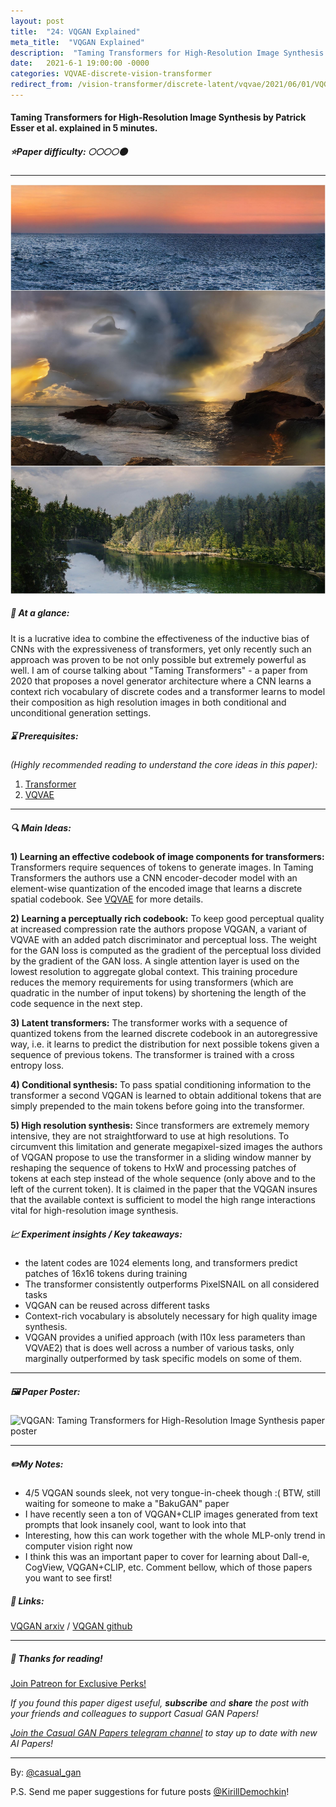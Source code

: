 ```yaml
---
layout: post
title:  "24: VQGAN Explained"
meta_title:  "VQGAN Explained"
description:  "Taming Transformers for High-Resolution Image Synthesis by Patrick Esser et al. explained in 5 minutes."
date:   2021-6-1 19:00:00 -0000
categories: VQVAE-discrete-vision-transformer
redirect_from: /vision-transformer/discrete-latent/vqvae/2021/06/01/VQGAN.html
---
```


#### Taming Transformers for High-Resolution Image Synthesis by Patrick Esser et al. explained in 5 minutes.

##### ⭐️Paper difficulty: 🌕🌕🌕🌕🌑

***

![VQGAN: Taming Transformers for High-Resolution Image Synthesis teaser](/assets/images/vqgan_teaser.jpg "VQGAN teaser")

##### 🎯 At a glance:

It is a lucrative idea to combine the effectiveness of the inductive bias of CNNs with the expressiveness of transformers, yet only recently such an approach was proven to be not only possible but extremely powerful as well. I am of course talking about "Taming Transformers" - a paper from 2020 that proposes a novel generator architecture where a CNN learns a context rich vocabulary of discrete codes and a transformer learns to model their composition as high resolution images in both conditional and unconditional generation settings.

##### ⌛️ Prerequisites:

*(Highly recommended reading to understand the core ideas in this paper):*
1. [Transformer](https://arxiv.org/abs/1706.03762)
2. [VQVAE](https://t.me/casual_gan/30)

***

##### 🔍 Main Ideas:

**1) Learning an effective codebook of image components for transformers:**
Transformers require sequences of tokens to generate images. In Taming Transformers the authors use a CNN encoder-decoder model with an element-wise quantization of the encoded image that learns a discrete spatial codebook. See [VQVAE](https://t.me/casual_gan/30) for more details.

**2) Learning a perceptually rich codebook:**
To keep good perceptual quality at increased compression rate the authors propose VQGAN, a variant of VQVAE with an added patch discriminator and perceptual loss. The weight for the GAN loss is computed as the gradient of the perceptual loss divided by the gradient of the GAN loss. A single attention layer is used on the lowest resolution to aggregate global context. This training procedure reduces the memory requirements for using transformers (which are quadratic in the number of input tokens) by shortening the length of the code sequence in the next step.

**3) Latent transformers:**
The transformer works with a sequence of quantized tokens from the learned discrete codebook in an autoregressive way, i.e. it learns to predict the distribution for next possible tokens given a sequence of previous tokens. The transformer is trained with a cross entropy loss.

**4) Conditional synthesis:**
To pass spatial conditioning information to the transformer a second VQGAN is learned to obtain additional tokens that are simply prepended to the main tokens before going into the transformer.

**5) High resolution synthesis:**
Since transformers are extremely memory intensive, they are not straightforward to use at high resolutions. To circumvent this limitation and generate megapixel-sized images the authors of VQGAN propose to use the transformer in a sliding window manner by reshaping the sequence of tokens to HxW and processing patches of tokens at each step instead of the whole sequence (only above and to the left of the current token). It is claimed in the paper that the VQGAN insures that the available context is sufficient to model the high range interactions vital for high-resolution image synthesis.

##### 📈 Experiment insights / Key takeaways:

- the latent codes are 1024 elements long, and transformers predict patches of 16x16 tokens during training
- The transformer consistently outperforms PixelSNAIL on all considered tasks
- VQGAN can be reused across different tasks
- Context-rich vocabulary is absolutely necessary for high quality image synthesis.
- VQGAN provides a unified approach (with l10x less parameters than VQVAE2) that is does well across a number of various tasks, only marginally outperformed by task specific models on some of them.

***

##### 🖼️ Paper Poster:

![VQGAN: Taming Transformers for High-Resolution Image Synthesis paper poster](/assets/images/vqgan.png "VQGAN Paper Poster")

***

##### ✏️My Notes:

- 4/5 VQGAN sounds sleek, not very tongue-in-cheek though :( BTW, still waiting for someone to make a "BakuGAN" paper
- I have recently seen a ton of VQGAN+CLIP images generated from text prompts that look insanely cool, want to look into that
- Interesting, how this can work together with the whole MLP-only trend in computer vision right now
- I think this was an important paper to cover for learning about Dall-e, CogView, VQGAN+CLIP, etc. Comment bellow, which of those papers you want to see first!

##### 🔗 Links:
[VQGAN arxiv](https://arxiv.org/abs/2012.09841) / [VQGAN github](https://github.com/CompVis/taming-transformers)

***

##### 👋 Thanks for reading!

<a href="https://www.patreon.com/bePatron?u=53448948" data-patreon-widget-type="become-patron-button">Join Patreon for Exclusive Perks!</a><script async src="https://c6.patreon.com/becomePatronButton.bundle.js"></script>

*If you found this paper digest useful, **subscribe** and **share** the post with your friends and colleagues to support Casual GAN Papers!*

*[Join the Casual GAN Papers telegram channel](https://t.me/joinchat/KeutnzlvetRkZGZi) to stay up to date with new AI Papers!*

***

By: [@casual_gan](https://t.me/joinchat/KeutnzlvetRkZGZi)

P.S. Send me paper suggestions for future posts
[@KirillDemochkin](mailto:kdemochkin@gmail.com)!
